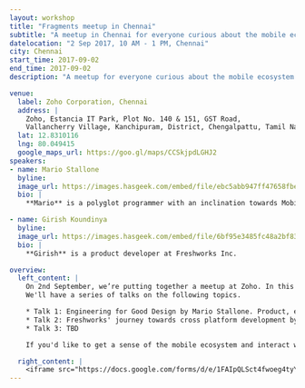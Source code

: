 ```yaml
---
layout: workshop
title: "Fragments meetup in Chennai"
subtitle: "A meetup in Chennai for everyone curious about the mobile ecosystem."
datelocation: "2 Sep 2017, 10 AM - 1 PM, Chennai"
city: Chennai
start_time: 2017-09-02
end_time: 2017-09-02
description: "A meetup for everyone curious about the mobile ecosystem."

venue:
  label: Zoho Corporation, Chennai
  address: |
    Zoho, Estancia IT Park, Plot No. 140 & 151, GST Road,
    Vallancherry Village, Kanchipuram, District, Chengalpattu, Tamil Nadu 603202
  lat: 12.8310116
  lng: 80.049415
  google_maps_url: https://goo.gl/maps/CCSkjpdLGHJ2
speakers:
- name: Mario Stallone
  byline:
  image_url: https://images.hasgeek.com/embed/file/ebc5abb947ff47658fbe3cb09da48419
  bio: |
    **Mario** is a polyglot programmer with an inclination towards Mobile Application Development. He has worked on multiple products across Android and iOS, and until most recently was leading the technical efforts on mobile for Myntra.

- name: Girish Koundinya
  byline:
  image_url: https://images.hasgeek.com/embed/file/6bf95e3485fc48a2bf83d80c823e961a
  bio: |
    **Girish** is a product developer at Freshworks Inc.

overview:
  left_content: |
    On 2nd September, we’re putting together a meetup at Zoho. In this meetup, we hope to cover a variety of topics addressing various aspects of the mobile ecosystem. We're also accepting a couple of flash talks at the meetup. Flash talks are talks of 5-8 minutes. If you're interested in proposing a flash talk, please drop an email to shreyaskutty@hasgeek.com.
    We'll have a series of talks on the following topics.

    * Talk 1: Engineering for Good Design by Mario Stallone. Product, engineering, and design makes up the three pillars of a successful product. Empathising with each other's roles in the product life cycle, while sharing feedback and inputs with each other can sometimes get tricky. In this talk, Mario will share his experience, and how he has learned to empathize and work more closely with designers and product managers.
    * Talk 2: Freshworks' journey towards cross platform development by Girish Koundinya. Building applications for multiple platforms is challenging. As a product grows and becomes feature rich, replicating use cases while maintaining individuality of the platform becomes very hard and usually, every engineering team comes across a scenario where they have to dabble with cross platform development. This talk is about how they approached this problem and what they've learned from it. 
    * Talk 3: TBD

    If you'd like to get a sense of the mobile ecosystem and interact with practitioners from the industry, this is a great place to be. RSVP now to reserve your spot!

  right_content: |
    <iframe src="https://docs.google.com/forms/d/e/1FAIpQLSct4fwoeg4tyY_2M_uIca37sLzHmkI0yoC6vj9r_KnIiX-jxA/viewform?embedded=true" frameborder="0" marginheight="0" marginwidth="0" style="width:100%; height:45rem;">Loading...</iframe>
---
```

